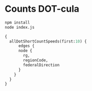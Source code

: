 # Counts DOT-cula

``` bash
npm install
node index.js
```

``` graphql
{
  allDotShortCountSpeeds(first:10) {
      edges {
      node {
        rg,
        regionCode,
        federalDirection
      }
    }
  }
}
```
